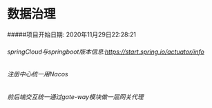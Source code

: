 # 数据治理
#####项目开始日期: 2020年11月29日22:28:21
######  springCloud与springboot版本信息:https://start.spring.io/actuator/info
###### 注册中心统一用Nacos
###### 前后端交互统一通过gate-way模块做一层网关代理

